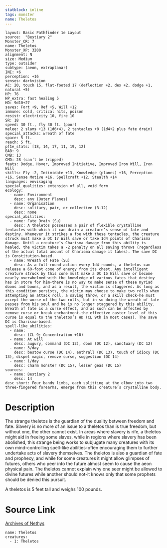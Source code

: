```yaml
---
statblock: inline
tags: monster
name: Theletos
---
```

```statblock
layout: Basic Pathfinder 1e Layout
source:  "Bestiary 2"
Monster_CR: 7
name: Theletos
Monster_XP: 3200
alignment: N
size: Medium
type: outsider
subtype: (aeon, extraplanar)
INI: +6
perception: +16
senses: darkvision
AC: 20, touch 15, flat-footed 17 (deflection +2, dex +2, dodge +1, natural +5)
HP: 76
HP_extra: fast healing 5
HD: 9d10+27
saves: Fort +9, Ref +5, Will +12
immune: cold, critical hits, poison
resist: electricity 10, fire 10
SR: 18
speed: 30 ft., fly 30 ft. (poor)
melee: 2 slams +13 (1d6+4), 2 tentacles +8 (1d4+2 plus fate drain)
special_attacks: wreath of fate
space: 5 ft.
reach: 5 ft.
pf1e_stats: [18, 14, 17, 11, 19, 12]
BAB: 9
CMB: 13
CMD: 28 (can’t be tripped)
feats: Dodge, Hover, Improved Initiative, Improved Iron Will, Iron Will
skills: Fly -2, Intimidate +13, Knowledge (planes) +16, Perception +16, Sense Motive +16, Spellcraft +12, Stealth +14
languages: envisaging
special_qualities: extension of all, void form
ecology:
  - name: Environment
    desc: any (Outer Planes)
  - name: Organisation
    desc: solitary, pair, or collective (3-12)
    desc: none
special_abilities:
  - name: Fate Drain (Su)
    desc: A theletos possesses a pair of flexible crystalline tentacles with which it can drain a creature’s sense of fate and destiny. Whenever it strikes a foe with these tentacles, the creature struck must make a DC 17 Will save or take 1d4 points of Charisma damage. Until a creature’s Charisma damage from this ability is healed, the victim takes a -2 penalty on all saving throws (regardless of the actual total amount of Charisma damage it takes). The save DC is Constitution-based.
  - name: Wreath of Fate (Su)
    desc: As a full-round-action every 1d4 rounds, a theletos can release a 60-foot cone of energy from its chest. Any intelligent creature struck by this cone must make a DC 15 Will save or become nearly overwhelmed with the knowledge of various fates that destiny has in store for him-there is no way to make sense of these myriad dooms and boons, and as a result, the victim is staggered. As long as this condition persists, the victim may choose to make two rolls when attempting an attack roll, a saving throw, or a skill check-he must accept the worse of the two rolls, but in so doing the wreath of fate passes from his soul and he is no longer staggered by this ability. Wreath of fate is a curse effect, and as such can be affected by remove curse or break enchantment-the effective caster level of this curse is equal to the theletos’s HD (CL 9th in most cases). The save DC is Charisma-based.
spell-like_abilities:
  - name:
    desc: (CL 9; Concentration +10)
  - name: At will
    desc: augury, command (DC 12), doom (DC 12), sanctuary (DC 12)
  - name: 3/day
    desc: bestow curse (DC 14), enthrall (DC 13), touch of idiocy (DC 13), dispel magic, remove curse, suggestion (DC 14)
  - name: 1/day
    desc: charm monster (DC 15), lesser geas (DC 15)
sources:
  - name: Bestiary 2
    desc: 14
desc_short: Four bandy limbs, each splitting at the elbow into two three-fingered forearms, emerge from this creature’s crystalline body. 
```
# Description
The strange theletos is the guardian of the duality between freedom and fate. Slavery is no more of an issue to a theletos than is true freedom, but without one, the other cannot exist. In areas where slavery is rife, a theletos might aid in freeing some slaves, while in regions where slavery has been abolished, this strange being works to subjugate many creatures with its own mind-controlling spell-like abilities-often encouraging them to further undertake acts of slavery themselves. The theletos is also a guardian of fate and prophecy, and while for some creatures it might allow glimpses of futures, others who peer into the future almost seem to cause the aeon physical pain. The theletos cannot explain why one seer might be allowed to divine futures while another should not-it knows only that some prophets should be denied this pursuit. 

A theletos is 5 feet tall and weighs 100 pounds.
# Source Link
[Archives of Nethys](https://aonprd.com/MonsterDisplay.aspx?ItemName=Theletos)
```encounter-table
name: Theletos
creatures:
  - 1: Theletos
```
